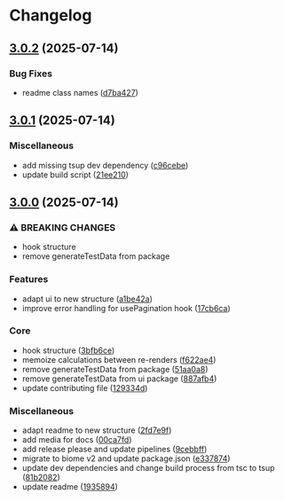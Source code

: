 # Changelog

## [3.0.2](https://github.com/serhat-m/pagination-react-js/compare/v3.0.1...v3.0.2) (2025-07-14)


### Bug Fixes

* readme class names ([d7ba427](https://github.com/serhat-m/pagination-react-js/commit/d7ba42791a1745b9c470591966cd0ac0985e5d2a))

## [3.0.1](https://github.com/serhat-m/pagination-react-js/compare/v3.0.0...v3.0.1) (2025-07-14)


### Miscellaneous

* add missing tsup dev dependency ([c96cebe](https://github.com/serhat-m/pagination-react-js/commit/c96cebe9a4e01bf726ff7ae0ec3a935fa32001f4))
* update build script ([21ee210](https://github.com/serhat-m/pagination-react-js/commit/21ee210584de6229cb0d1dc100a05a5553e8db4d))

## [3.0.0](https://github.com/serhat-m/pagination-react-js/compare/2.1.2...v3.0.0) (2025-07-14)


### ⚠ BREAKING CHANGES

* hook structure
* remove generateTestData from package

### Features

* adapt ui to new structure ([a1be42a](https://github.com/serhat-m/pagination-react-js/commit/a1be42a7c1589dc718e5e4c787e73ce6136326d7))
* improve error handling for usePagination hook ([17cb6ca](https://github.com/serhat-m/pagination-react-js/commit/17cb6ca8ae4d2bb70465ac21e254ec5786d6301f))


### Core

* hook structure ([3bfb6ce](https://github.com/serhat-m/pagination-react-js/commit/3bfb6ce06314eeaa369422a531d3725cc7b5d017))
* memoize calculations between re-renders ([f622ae4](https://github.com/serhat-m/pagination-react-js/commit/f622ae41496aed29d8c232b1d92772d046cbb2a6))
* remove generateTestData from package ([51aa0a8](https://github.com/serhat-m/pagination-react-js/commit/51aa0a8ac5affdafb616fa0f76f9168f547ddc1c))
* remove generateTestData from ui package ([887afb4](https://github.com/serhat-m/pagination-react-js/commit/887afb4cde99116b7587d28e0d49a9a643c64404))
* update contributing file ([129334d](https://github.com/serhat-m/pagination-react-js/commit/129334d2ce4ca9b2a2809acf81e6325ed9665a04))


### Miscellaneous

* adapt readme to new structure ([2fd7e9f](https://github.com/serhat-m/pagination-react-js/commit/2fd7e9f79b214f3c985913f94a234e8a20d2b039))
* add media for docs ([00ca7fd](https://github.com/serhat-m/pagination-react-js/commit/00ca7fde8458976f16d9f1a9fed8ed903daa3479))
* add release please and update pipelines ([9cebbff](https://github.com/serhat-m/pagination-react-js/commit/9cebbff8f9b7599c3460605ec6b4510e962fffc7))
* migrate to biome v2 and update package.json ([e337874](https://github.com/serhat-m/pagination-react-js/commit/e3378741ca10f9c8637e20bf9820aadb17335d85))
* update dev dependencies and change build process from tsc to tsup ([81b2082](https://github.com/serhat-m/pagination-react-js/commit/81b2082ee54204d57faf2a1b82950f0189b3b63d))
* update readme ([1935894](https://github.com/serhat-m/pagination-react-js/commit/193589459bf8dfcaa1fa388317e49ad43764a5a2))
